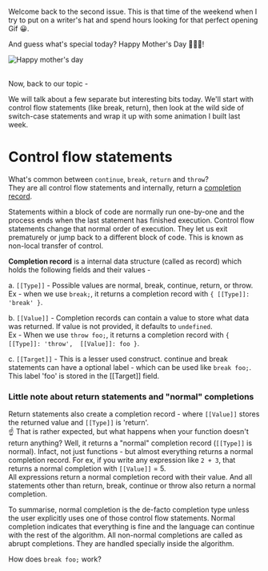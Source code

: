 
Welcome back to the second issue. This is that time of the weekend when I try to put on a writer's hat and spend hours looking for that perfect opening Gif 😀.

And guess what's special today? Happy Mother's Day 👩‍👦‍👦!

![Happy mother's day](https://media.giphy.com/media/xUA7b1YdLklDWnATMQ/giphy.gif)
<br/><br/>

Now, back to our topic -

We will talk about a few separate but interesting bits today. We'll start with control flow statements (like break, return), then look at the wild side of switch-case statements and wrap it up with some animation I built last week.

# Control flow statements
What's common between `continue`, `break`, `return` and `throw`?  
They are all control flow statements and internally, return a [completion record](https://tc39.es/ecma262/#sec-completion-record-specification-type). 

Statements within a block of code are normally run one-by-one and the process ends when the last statement has finished execution. Control flow statements change that normal order of execution. They let us exit prematurely or jump back to a different block of code. This is known as non-local transfer of control.

<!--
⬆️ It might be hard to think of `return` statements as "exiting prematurely". After all, that's how we are supposed to return any value from a function.  

But the other way of thinking is that return is a user-specified way of exiting from any part of the function body, with a specific value. `return` can be used in the middle of a function, not just at the end.
-->

**Completion record** is a internal data structure (called as record) which holds the following fields and their values -  

a. `[[Type]]` - Possible values are normal, break, continue, return, or throw. Ex - when we use `break;`, it returns a completion record with `{ [[Type]]: 'break' }`.

b. `[[Value]]` - Completion records can contain a value to store what data was returned. If value is not provided, it defaults to `undefined`.  
Ex - When we use `throw foo;`, it returns a completion record with `{ [[Type]]: 'throw',  [[Value]]: foo }`.


c. `[[Target]]` - This is a lesser used construct. continue and break statements can have a optional label - which can be used like `break foo;`. This label 'foo' is stored in the [[Target]] field.

### Little note about return statements and "normal" completions

Return statements also create a completion record - where `[[Value]]` stores the returned value  and `[[Type]]` is 'return'.  
☝️ That is rather expected, but what happens when your function doesn't return anything? Well, it returns a "normal" completion record (`[[Type]]` is normal). Infact, not just functions - but almost everything returns a normal completion record. For ex, if you write any expression like `2 + 3`, that returns a normal completion with `[[Value]]` = 5.   
All expressions return a normal completion record with their value. And all statements other than return, break, continue or throw also return a normal completion.  

To summarise, normal completion is the de-facto completion type unless the user explicitly uses one of those control flow statements. Normal completion indicates that everything is fine and the language can continue with the rest of the algorithm. All non-normal completions are called as abrupt completions. They are handled specially inside the algorithm.

How does `break foo;` work? 

<!--stackedit_data:
eyJoaXN0b3J5IjpbLTkzNjI3ODQ0Miw0Nzg1MTM4NDIsMTM2Nj
M4MDkxMCw1NDgyNjI1OTYsLTEyMzY2MzY0NzEsMTIxMjIzODE3
MSwtMTAwMTM1ODY5MywtNTM0NTQ0NjMyXX0=
-->